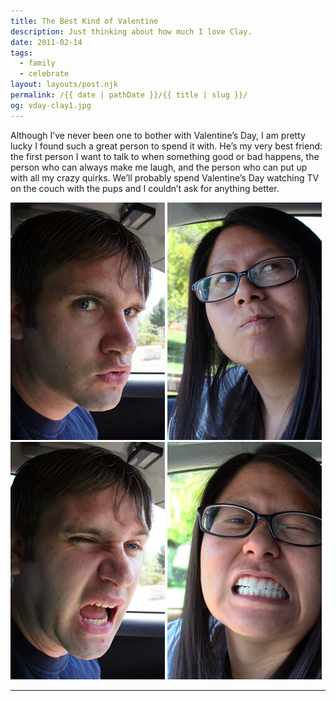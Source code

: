 ```yaml
---
title: The Best Kind of Valentine
description: Just thinking about how much I love Clay.
date: 2011-02-14
tags: 
  - family
  - celebrate
layout: layouts/post.njk
permalink: /{{ date | pathDate }}/{{ title | slug }}/
og: vday-clay1.jpg
---
```


Although I’ve never been one to bother with Valentine’s Day, I am pretty lucky I found such a great person to spend it with. He’s my very best friend: the first person I want to talk to when something good or bad happens, the person who can always make me laugh, and the person who can put up with all my crazy quirks. We’ll probably spend Valentine’s Day watching TV on the couch with the pups and I couldn’t ask for anything better.

<p>
  <img src="/img/vday-clay1.jpg" alt="" width="247" class="img-left" />
  <img src="/img/vday-lynn1.jpg" alt="" width="247" />
  <img src="/img/vday-clay2.jpg" alt="" width="247" class="img-left" />
  <img src="/img/vday-lynn2.jpg" alt="" width="247" />
</p>

---
